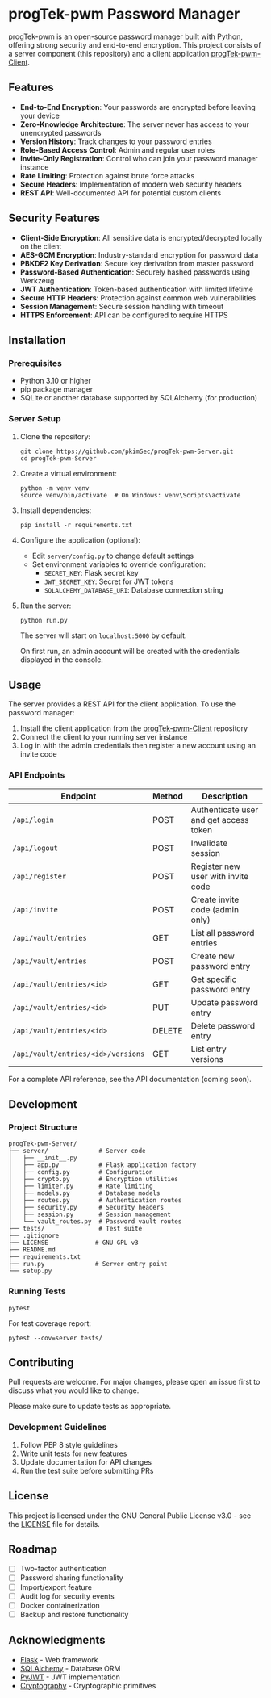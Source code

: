 # progTek-pwm Password Manager

progTek-pwm is an open-source password manager built with Python, offering strong security and end-to-end encryption. This project consists of a server component (this repository) and a client application [progTek-pwm-Client](https://github.com/pkimSec/progTek-pwm-Client).

## Features

- **End-to-End Encryption**: Your passwords are encrypted before leaving your device
- **Zero-Knowledge Architecture**: The server never has access to your unencrypted passwords
- **Version History**: Track changes to your password entries
- **Role-Based Access Control**: Admin and regular user roles
- **Invite-Only Registration**: Control who can join your password manager instance
- **Rate Limiting**: Protection against brute force attacks
- **Secure Headers**: Implementation of modern web security headers
- **REST API**: Well-documented API for potential custom clients

## Security Features

- **Client-Side Encryption**: All sensitive data is encrypted/decrypted locally on the client
- **AES-GCM Encryption**: Industry-standard encryption for password data
- **PBKDF2 Key Derivation**: Secure key derivation from master password
- **Password-Based Authentication**: Securely hashed passwords using Werkzeug
- **JWT Authentication**: Token-based authentication with limited lifetime
- **Secure HTTP Headers**: Protection against common web vulnerabilities
- **Session Management**: Secure session handling with timeout
- **HTTPS Enforcement**: API can be configured to require HTTPS

## Installation

### Prerequisites

- Python 3.10 or higher
- pip package manager
- SQLite or another database supported by SQLAlchemy (for production)

### Server Setup

1. Clone the repository:
   ```
   git clone https://github.com/pkimSec/progTek-pwm-Server.git
   cd progTek-pwm-Server
   ```

2. Create a virtual environment:
   ```
   python -m venv venv
   source venv/bin/activate  # On Windows: venv\Scripts\activate
   ```

3. Install dependencies:
   ```
   pip install -r requirements.txt
   ```

4. Configure the application (optional):
   - Edit `server/config.py` to change default settings
   - Set environment variables to override configuration:
     - `SECRET_KEY`: Flask secret key
     - `JWT_SECRET_KEY`: Secret for JWT tokens
     - `SQLALCHEMY_DATABASE_URI`: Database connection string

5. Run the server:
   ```
   python run.py
   ```
   
   The server will start on `localhost:5000` by default.
   
   On first run, an admin account will be created with the credentials displayed in the console.

## Usage

The server provides a REST API for the client application. To use the password manager:

1. Install the client application from the [progTek-pwm-Client](https://github.com/pkimSec/progTek-pwm-Client) repository
2. Connect the client to your running server instance
3. Log in with the admin credentials then register a new account using an invite code

### API Endpoints

| Endpoint | Method | Description |
|----------|--------|-------------|
| `/api/login` | POST | Authenticate user and get access token |
| `/api/logout` | POST | Invalidate session |
| `/api/register` | POST | Register new user with invite code |
| `/api/invite` | POST | Create invite code (admin only) |
| `/api/vault/entries` | GET | List all password entries |
| `/api/vault/entries` | POST | Create new password entry |
| `/api/vault/entries/<id>` | GET | Get specific password entry |
| `/api/vault/entries/<id>` | PUT | Update password entry |
| `/api/vault/entries/<id>` | DELETE | Delete password entry |
| `/api/vault/entries/<id>/versions` | GET | List entry versions |

For a complete API reference, see the API documentation (coming soon).

## Development

### Project Structure

```
progTek-pwm-Server/
├── server/              # Server code
│   ├── __init__.py
│   ├── app.py           # Flask application factory
│   ├── config.py        # Configuration
│   ├── crypto.py        # Encryption utilities
│   ├── limiter.py       # Rate limiting
│   ├── models.py        # Database models
│   ├── routes.py        # Authentication routes
│   ├── security.py      # Security headers
│   ├── session.py       # Session management
│   └── vault_routes.py  # Password vault routes
├── tests/               # Test suite
├── .gitignore
├── LICENSE             # GNU GPL v3
├── README.md
├── requirements.txt
├── run.py              # Server entry point
└── setup.py
```

### Running Tests

```
pytest
```

For test coverage report:

```
pytest --cov=server tests/
```

## Contributing

Pull requests are welcome. For major changes, please open an issue first to discuss what you would like to change.

Please make sure to update tests as appropriate.

### Development Guidelines

1. Follow PEP 8 style guidelines
2. Write unit tests for new features
3. Update documentation for API changes
4. Run the test suite before submitting PRs

## License

This project is licensed under the GNU General Public License v3.0 - see the [LICENSE](LICENSE) file for details.

## Roadmap

- [ ] Two-factor authentication
- [ ] Password sharing functionality
- [ ] Import/export feature
- [ ] Audit log for security events
- [ ] Docker containerization
- [ ] Backup and restore functionality

## Acknowledgments

- [Flask](https://flask.palletsprojects.com/) - Web framework
- [SQLAlchemy](https://www.sqlalchemy.org/) - Database ORM
- [PyJWT](https://pyjwt.readthedocs.io/) - JWT implementation
- [Cryptography](https://cryptography.io/) - Cryptographic primitives